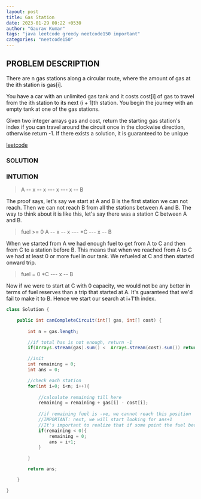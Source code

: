 ```yaml
---
layout: post
title: Gas Station
date: 2023-01-29 00:22 +0530
author: "Gaurav Kumar"
tags: "java leetcode greedy neetcode150 important"
categories: "neetcode150"
---
```


## PROBLEM DESCRIPTION

There are n gas stations along a circular route, where the amount of gas at the ith station is gas[i].

You have a car with an unlimited gas tank and it costs cost[i] of gas to travel from the ith station to its next (i + 1)th station. You begin the journey with an empty tank at one of the gas stations.

Given two integer arrays gas and cost, return the starting gas station's index if you can travel around the circuit once in the clockwise direction, otherwise return -1. If there exists a solution, it is guaranteed to be unique

[leetcode](https://leetcode.com/problems/gas-station/description/)

### SOLUTION

### INTUITION

> A -- x -- x --- x --- x -- B

The proof says, let's say we start at A and B is the first station we can not reach. Then we can not reach B from all the stations between A and B. The way to think about it is like this, let's say there was a station C between A and B.

> fuel >= 0
> A -- x -- x --- *C --- x -- B

When we started from A we had enough fuel to get from A to C and then from C to a station before B. This means that when we reached from A to C we had at least 0 or more fuel in our tank. We refueled at C and then started onward trip.

> fuel = 0
> *C --- x -- B

Now if we were to start at C with 0 capacity, we would not be any better in terms of fuel reserves than a trip that started at A. It's guaranteed that we'd fail to make it to B. Hence we start our search at i+1'th index.

```java
class Solution {

    public int canCompleteCircuit(int[] gas, int[] cost) {
        
        int n = gas.length;

        //if total has is not enough, return -1
        if(Arrays.stream(gas).sum() <  Arrays.stream(cost).sum()) return -1;

        //init
        int remaining = 0;
        int ans = 0;

        //check each station
        for(int i=0; i<n; i++){
            
            //calculate remaining till here
            remaining = remaining + gas[i] - cost[i];
            
            //if remaining fuel is -ve, we cannot reach this position
            //IMPORTANT: next, we will start looking for ans+1
            //It's important to realize that if some point the fuel becomes -ve, no position before that can be the answer
            if(remaining < 0){
                remaining = 0;
                ans = i+1;
            }

        }

        return ans;

    }

}
```
